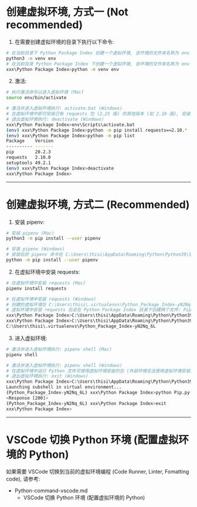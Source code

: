 # 创建虚拟环境, 方式一 (Not recommended)

1. 在需要创建虚拟环境的目录下执行以下命令:
```bash
# 在当前目录下 Python Package Index 创建一个虚拟环境, 该环境的文件夹名称为 env (Mac)
python3 -m venv env
# 在当前目录 Python Package Index 下创建一个虚拟环境, 该环境的文件夹名称为 env (Windows)
xxx\Python Package Index>python -m venv env
```

2. 激活:
```bash
# 执行激活命令以进入虚拟环境 (Mac)
source env/bin/activate

# 激活并进入虚拟环境执行: activate.bat (Windows)
# 在虚拟环境中即可安装已有 requests 包 (2.25 版) 的其他版本 (如 2.10 版), 安装的 requests 包在 Python Package Index\env\Lib\site-packages 文件夹中 (Windows)
# 退出虚拟环境执行: deactivate (Windows)
xxx\Python Package Index>env\Scripts\activate.bat
(env) xxx\Python Package Index>python -m pip install requests==2.10.*
(env) xxx\Python Package Index>python -m pip list
Package    Version
---------- -------
pip        20.2.3
requests   2.10.0
setuptools 49.2.1
(env) xxx\Python Package Index>deactivate
xxx\Python Package Index>
```

---

# 创建虚拟环境, 方式二 (Recommended)

1. 安装 pipenv:
```bash
# 安装 pipenv (Mac)
python3 -m pip install --user pipenv

# 安装 pipenv (Windows)
# 安装后的 pipenv 命令在 C:\Users\thisi\AppData\Roaming\Python\Python39\Scripts 中, 可以加入 Path 中
python -m pip install --user pipenv
```

2. 在虚拟环境中安装 requests:
```bash
# 在虚拟环境中安装 requests (Mac)
pipenv install requests

# 在虚拟环境中安装 requests (Windows)
# 创建的虚拟环境在 C:\Users\thisi\.virtualenvs\Python_Package_Index-yN2Nq_6L 文件夹中, requests 包也在其中
# 虚拟环境中安装 requests 后会在 Python Package Index 目录下创建两个文件: Pipfile 和 Pipfile.lock
xxx\Python Package Index>C:\Users\thisi\AppData\Roaming\Python\Python39\Scripts\pipenv install requests
xxx\Python Package Index>C:\Users\thisi\AppData\Roaming\Python\Python39\Scripts\pipenv --venv
C:\Users\thisi\.virtualenvs\Python_Package_Index-yN2Nq_6L
```

3. 进入虚拟环境:
```bash
# 激活并进入虚拟环境执行: pipenv shell (Mac)
pipenv shell

# 激活并进入虚拟环境执行: pipenv shell (Windows)
# 在虚拟环境中运行 Python 文件可使用虚拟环境安装的包 (外部环境无法使用虚拟环境安装的包)
# 退出虚拟环境执行: exit (Windows)
xxx\Python Package Index>C:\Users\thisi\AppData\Roaming\Python\Python39\Scripts\pipenv shell
Launching subshell in virtual environment...
(Python_Package_Index-yN2Nq_6L) xxx\Python Package Index>python Pip.py
<Response [200]>
(Python_Package_Index-yN2Nq_6L) xxx\Python Package Index>exit
xxx\Python Package Index>
```

---

# VSCode 切换 Python 环境 (配置虚拟环境的 Python)

如果需要 VSCode 切换到当前的虚拟环境编程 (Code Runner, Linter, Fomatting code), 请参考:
- Python-command-vscode.md
  - VSCode 切换 Python 环境 (配置虚拟环境的 Python)
